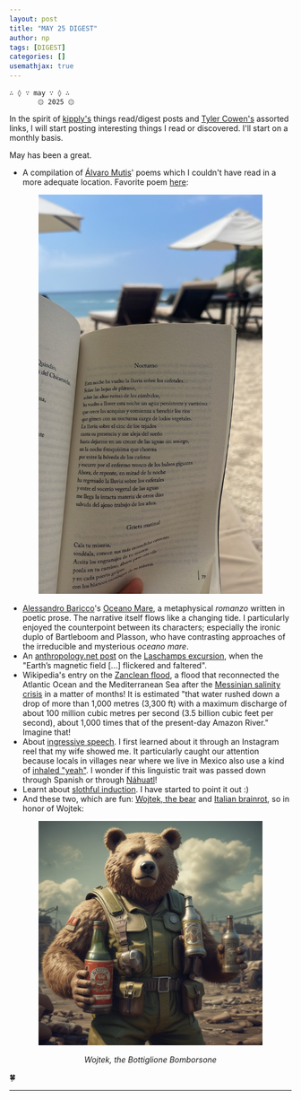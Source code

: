 ```yaml
---
layout: post
title: "MAY 25 DIGEST"
author: np
tags: [DIGEST]
categories: []
usemathjax: true
---
```


```
∴ ◊ ∵ may ∵ ◊ ∴
       ۞ 2025 ۞
```

In the spirit of [kipply's](https://kipp.ly/) things read/digest posts and [Tyler Cowen's](https://marginalrevolution.com/) assorted links, I will start posting interesting things I read or discovered. I'll start on a monthly basis.

May has been a great.

- A compilation of [Álvaro Mutis](https://es.wikipedia.org/wiki/%C3%81lvaro_Mutis)' poems which I couldn't have read in a more adequate location. Favorite poem [here](https://www.revistadelauniversidad.mx/articles/6cc909c2-66a7-40ba-8aa5-681dd3438cd1/nocturno):

<div style="text-align: center;">
  <img src="/images/may25digest1.png" alt="" width="400">
</div>

- [Alessandro Baricco](https://en.wikipedia.org/wiki/Alessandro_Baricco)'s [Oceano Mare](https://en.wikipedia.org/wiki/Ocean_Sea_(novel)), a metaphysical *romanzo* written in poetic prose. The narrative itself flows like a changing tide. I particularly enjoyed the counterpoint between its characters; especially the ironic duplo of Bartleboom and Plasson, who have contrasting approaches of the irreducible and mysterious *oceano mare*.
- An [anthropology.net post](https://www.anthropology.net/p/when-the-sky-burned-how-a-weakened) on the [Laschamps excursion](https://en.wikipedia.org/wiki/Laschamp_event), when the "Earth’s magnetic field [...] flickered and faltered".
- Wikipedia's entry on the [Zanclean flood](https://en.wikipedia.org/wiki/Zanclean_flood), a flood that reconnected the Atlantic Ocean and the Mediterranean Sea after the [Messinian salinity crisis](https://en.wikipedia.org/wiki/Messinian_salinity_crisis) in a matter of months! It is estimated "that water rushed down a drop of more than 1,000 metres (3,300 ft) with a maximum discharge of about 100 million cubic metres per second (3.5 billion cubic feet per second), about 1,000 times that of the present-day Amazon River." Imagine that!
- About [ingressive speech](https://en.wikipedia.org/wiki/Ingressive_sound). I first learned about it through an Instagram reel that my wife showed me. It particularly caught our attention because locals in villages near where we live in Mexico also use a kind of [inhaled "yeah"](https://en.wikipedia.org/wiki/Ingressive_sound#Inhaled_affirmative_'yeah'). I wonder if this linguistic trait was passed down through Spanish or through [Náhuatl](https://en.wikipedia.org/wiki/Nahuatl)!
- Learnt about [slothful induction](https://en.wikipedia.org/wiki/Slothful_induction). I have started to point it out :)
- And these two, which are fun: [Wojtek, the bear](https://en.wikipedia.org/wiki/Wojtek_(bear)) and [Italian brainrot](https://en.wikipedia.org/wiki/Italian_brainrot), so in honor of Wojtek: 


<div style="text-align: center;">
  <img src="/images/may25digest2.png" width="400">
  <p><em>Wojtek, the Bottiglione Bomborsone</em></p>
</div>



🍀

---
